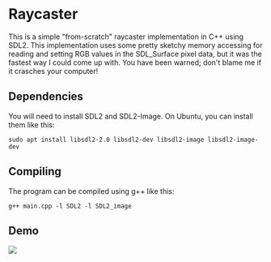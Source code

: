 # Raycaster

This is a simple "from-scratch" raycaster implementation in C++ using SDL2. This implementation uses some pretty sketchy memory accessing for reading and setting RGB values in the SDL_Surface pixel data, but it was the fastest way I could come up with. You have been warned; don't blame me if it crasches your computer! 

## Dependencies
You will need to install SDL2 and SDL2-Image. On Ubuntu, you can install them like this:

```
sudo apt install libsdl2-2.0 libsdl2-dev libsdl2-image libsdl2-image-dev
```

## Compiling
The program can be compiled using g++ like this:

```
g++ main.cpp -l SDL2 -l SDL2_image
```

## Demo

<img src="https://github.com/CarlToft/raycaster/blob/main/images/vis.gif"/>
